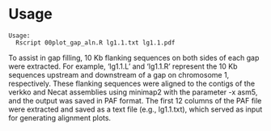 # Usage
```
Usage:
  Rscript 00plot_gap_aln.R lg1.1.txt lg1.1.pdf
```
To assist in gap filling, 10 Kb flanking sequences on both sides of each gap were extracted. For example, ‘lg1.1.L’ and ‘lg1.1.R’ represent the 10 Kb sequences upstream and downstream of a gap on chromosome 1, respectively. These flanking sequences were aligned to the contigs of the verkko and Necat assemblies using minimap2 with the parameter -x asm5, and the output was saved in PAF format. The first 12 columns of the PAF file were extracted and saved as a text file (e.g., lg1.1.txt), which served as input for generating alignment plots.